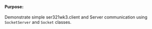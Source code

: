 #### Purpose:
Demonstrate simple ser321wk3.client and Server communication using `SocketServer` and `Socket` classes.

